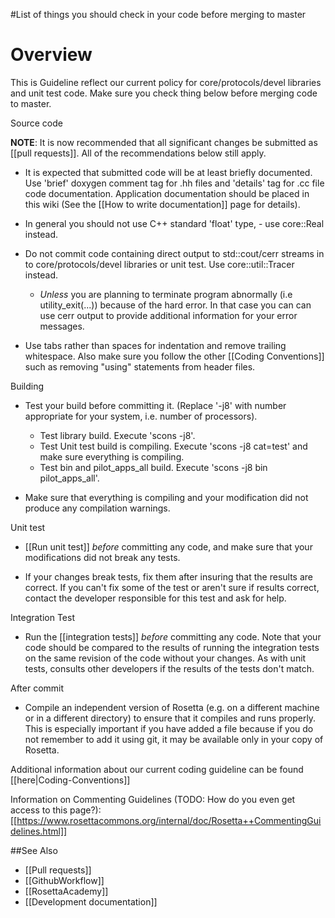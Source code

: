 #List of things you should check in your code before merging to master

Overview
========

This is Guideline reflect our current policy for core/protocols/devel libraries and unit test code. Make sure you check thing below before merging code to master.

Source code

**NOTE**: It is now recommended that all significant changes be submitted as [[pull requests]]. All of the recommendations below still apply.

-   It is expected that submitted code will be at least briefly documented. Use 'brief' doxygen comment tag for .hh files and 'details' tag for .cc file code documentation. Application documentation should be placed in this wiki (See the [[How to write documentation]] page for details).
-   In general you should not use C++ standard 'float' type, - use core::Real instead.
-   Do not commit code containing direct output to std::cout/cerr streams in to core/protocols/devel libraries or unit test. Use core::util::Tracer instead.
    -   *Unless* you are planning to terminate program abnormally (i.e utility\_exit(...)) because of the hard error. In that case you can can use cerr output to provide additional information for your error messages.

-   Use tabs rather than spaces for indentation and remove trailing whitespace. Also make sure you follow the other [[Coding Conventions]] such as removing "using" statements from header files.

Building

-   Test your build before committing it. (Replace '-j8' with number appropriate for your system, i.e. number of processors).
    -   Test library build. Execute 'scons -j8'.
    -   Test Unit test build is compiling. Execute 'scons -j8 cat=test' and make sure everything is compiling.
    -   Test bin and pilot\_apps\_all build. Execute 'scons -j8 bin pilot\_apps\_all'.

-   Make sure that everything is compiling and your modification did not produce any compilation warnings.

Unit test

-   [[Run unit test]] *before* committing any code, and make sure that your modifications did not break any tests.

-   If your changes break tests, fix them after insuring that the results are correct. If you can't fix some of the test or aren't sure if results correct, contact the developer responsible for this test and ask for help.

Integration Test

-   Run the [[integration tests]] *before* committing any code.
Note that your code should be compared to the results of running the integration tests on the same revision of the code without your changes. As with unit tests, consults other developers if the results of the tests don't match.

After commit

* Compile an independent version of Rosetta (e.g. on a different machine or in a different directory) to ensure that it compiles and runs properly. This is especially important if you have added a file because if you do not remember to add it using git, it may be available only in your copy of Rosetta.

Additional information about our current coding guideline can be found [[here|Coding-Conventions]]

Information on Commenting Guidelines (TODO: How do you even get access to this page?): [[https://www.rosettacommons.org/internal/doc/Rosetta++CommentingGuidelines.html]]

##See Also

* [[Pull requests]]
* [[GithubWorkflow]]
* [[RosettaAcademy]]
* [[Development documentation]]

